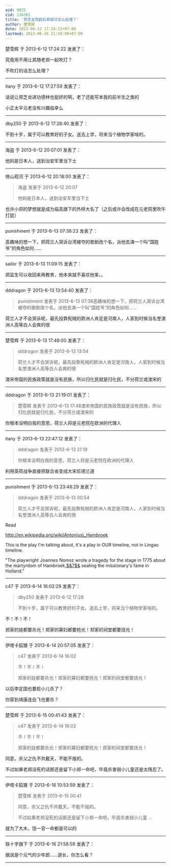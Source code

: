 ```yaml
---
aid: 9025
zid: 136361
title: '郑芝龙驾鹤后郑成功怎么处理？'
author: 楚雪辉
date: 2013-06-12 17:24:22+07:00
lastmod: 2013-06-16 21:58:00+07:00
---
```


楚雪辉 于 2013-6-12 17:24:22 发表了：

究竟用不用让其随老郑一起吹灯？

不吹灯的话怎么处理？

---------

itany 于 2013-6-12 17:27:59 发表了：

话说让郑芝龙进功德林也挺好的啊，老了还能写本我的前半生之类的

小正太平元老没有兴趣临幸么

---------

dby250 于 2013-6-12 17:28:40 发表了：

不到十岁，属于可以教育好的子女。送去上学，将来当个植物学家啥的。

---------

海盗 于 2013-6-12 20:07:01 发表了：

他妈是日本人，送到治安军里当下士

---------

倚山观河 于 2013-6-12 20:18:00 发表了：

> 海盗 发表于 2013-6-12 20:07
> 
> 他妈是日本人，送到治安军里当下士



也许小郑的梦想就是成为临高旗下的外样大名了（之后或许会改成在元老院里吹牛打屁）

---------

punishment 于 2013-6-13 07:38:23 发表了：

恶趣味的想一下，把荷兰人哭诉台湾被夺的歌剧改个名，派他去演一个叫“国姓爷”的角色如何……

---------

sailor 于 2013-6-13 11:09:15 发表了：

郑监生可以收回来再教育，他本来就不喜欢他爹。。

---------

dddragon 于 2013-6-13 13:54:40 发表了：

> punishment 发表于 2013-6-13 07:38恶趣味的想一下，把荷兰人哭诉台湾被夺的歌剧改个名，派他去演一个叫“国姓爷”的角色如何……



荷兰人才不会哭诉呢，最先投靠髡贼的欧洲人肯定是河南人，人家到时候当名誉澳洲人高等白人会爽的很

---------

楚雪辉 于 2013-6-13 17:48:00 发表了：

> dddragon 发表于 2013-6-13 13:54
> 
> 荷兰人才不会哭诉呢，最先投靠髡贼的欧洲人肯定是河南人，人家到时候当名誉澳洲人高等白人会爽的很



澳宋帝国的民族政策就是没有民族，所以归化民就是归化民，不分荷兰或澳宋的

---------

dddragon 于 2013-6-13 21:19:01 发表了：

> 楚雪辉 发表于 2013-6-13 17:48澳宋帝国的民族政策就是没有民族，所以归化民就是归化民，不分荷兰或澳宋的



你根本没明白我的意思，荷兰人将是元老院在欧洲的代理人

---------

itany 于 2013-6-13 22:47:12 发表了：

> dddragon 发表于 2013-6-13 21:19
> 
> 你根本没明白我的意思，荷兰人将是元老院在欧洲的代理人



利用英荷战争直接把联合省变成大宋尼德兰道

---------

punishment 于 2013-6-13 23:48:29 发表了：

> dddragon 发表于 2013-6-13 00:54
> 
> 荷兰人才不会哭诉呢，最先投靠髡贼的欧洲人肯定是河南人，人家到时候当名誉澳洲人高等白人会爽的很



Read

http://en.wikipedia.org/wiki/Antonius\_Hambroek

This is the play I'm talking about, it's a play in OUR timeline, not in Lingao timeline.

"The playwright Joannes Nomsz wrote a tragedy for the stage in 1775 about the martyrdom of Hambroek,[\$&7\$&](http://en.wikipedia.org/wiki/Antonius_Hambroek#cite_note-7) sealing the missionary's fame in Holland."

---------

c47 于 2013-6-14 16:02:29 发表了：

> dby250 发表于 2013-6-12 17:28
> 
> 不到十岁，属于可以教育好的子女。送去上学，将来当个植物学家啥的。



不！不！不！

郑家的娃都要杀光！郑家的寡妇都要抢光！郑家的祠堂都要烧光！

---------

伊塔卡狐狸 于 2013-6-14 20:57:05 发表了：

> c47 发表于 2013-6-14 16:02
> 
> 不！不！不！
> 
> 郑家的娃都要杀光！郑家的寡妇都要抢光！郑家的祠堂都要烧光！



以后李定国也要趁小儿杀了？

你穿到靖康连岳飞也要杀？

---------

楚雪辉 于 2013-6-15 00:41:43 发表了：

> c47 发表于 2013-6-14 16:02
> 
> 不！不！不！
> 
> 郑家的娃都要杀光！郑家的寡妇都要抢光！郑家的祠堂都要烧光！



同意，杀父之仇不共戴天，不能不报的。

不过如果老郑没死的话那还是留下小郑一命吧，毕竟杀害弱小儿童还是太残忍了。

---------

伊塔卡狐狸 于 2013-6-16 10:53:59 发表了：

> 楚雪辉 发表于 2013-6-15 00:41
> 
> 同意，杀父之仇不共戴天，不能不报的。
> 
> 不过如果老郑没死的话那还是留下小郑一命吧，毕竟杀害弱小儿童 ...



就为了大木，饶一官一命都是可以的

---------

铁十字旗下 于 2013-6-16 21:58:59 发表了：

据说是个元气的少年郎……道长，你怎么看？

---------

